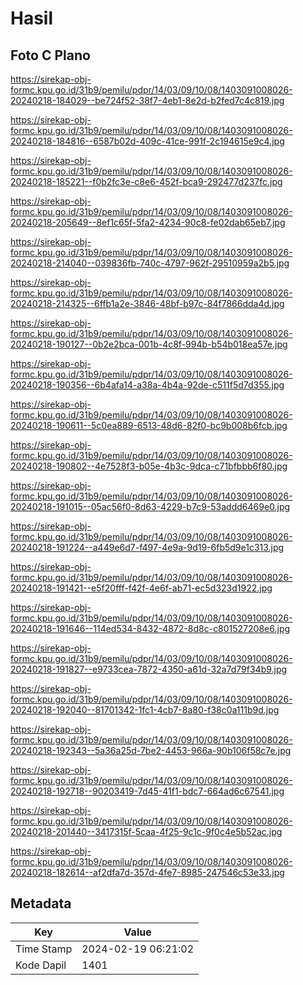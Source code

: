 # Hasil

## Foto C Plano

https://sirekap-obj-formc.kpu.go.id/31b9/pemilu/pdpr/14/03/09/10/08/1403091008026-20240218-184029--be724f52-38f7-4eb1-8e2d-b2fed7c4c819.jpg

https://sirekap-obj-formc.kpu.go.id/31b9/pemilu/pdpr/14/03/09/10/08/1403091008026-20240218-184816--6587b02d-409c-41ce-991f-2c194615e9c4.jpg

https://sirekap-obj-formc.kpu.go.id/31b9/pemilu/pdpr/14/03/09/10/08/1403091008026-20240218-185221--f0b2fc3e-c8e6-452f-bca9-292477d237fc.jpg

https://sirekap-obj-formc.kpu.go.id/31b9/pemilu/pdpr/14/03/09/10/08/1403091008026-20240218-205649--8ef1c65f-5fa2-4234-90c8-fe02dab65eb7.jpg

https://sirekap-obj-formc.kpu.go.id/31b9/pemilu/pdpr/14/03/09/10/08/1403091008026-20240218-214040--039836fb-740c-4797-962f-29510959a2b5.jpg

https://sirekap-obj-formc.kpu.go.id/31b9/pemilu/pdpr/14/03/09/10/08/1403091008026-20240218-214325--6ffb1a2e-3846-48bf-b97c-84f7866dda4d.jpg

https://sirekap-obj-formc.kpu.go.id/31b9/pemilu/pdpr/14/03/09/10/08/1403091008026-20240218-190127--0b2e2bca-001b-4c8f-994b-b54b018ea57e.jpg

https://sirekap-obj-formc.kpu.go.id/31b9/pemilu/pdpr/14/03/09/10/08/1403091008026-20240218-190356--6b4afa14-a38a-4b4a-92de-c511f5d7d355.jpg

https://sirekap-obj-formc.kpu.go.id/31b9/pemilu/pdpr/14/03/09/10/08/1403091008026-20240218-190611--5c0ea889-6513-48d6-82f0-bc9b008b6fcb.jpg

https://sirekap-obj-formc.kpu.go.id/31b9/pemilu/pdpr/14/03/09/10/08/1403091008026-20240218-190802--4e7528f3-b05e-4b3c-9dca-c71bfbbb6f80.jpg

https://sirekap-obj-formc.kpu.go.id/31b9/pemilu/pdpr/14/03/09/10/08/1403091008026-20240218-191015--05ac56f0-8d63-4229-b7c9-53addd6469e0.jpg

https://sirekap-obj-formc.kpu.go.id/31b9/pemilu/pdpr/14/03/09/10/08/1403091008026-20240218-191224--a449e6d7-f497-4e9a-9d19-6fb5d9e1c313.jpg

https://sirekap-obj-formc.kpu.go.id/31b9/pemilu/pdpr/14/03/09/10/08/1403091008026-20240218-191421--e5f20fff-f42f-4e6f-ab71-ec5d323d1922.jpg

https://sirekap-obj-formc.kpu.go.id/31b9/pemilu/pdpr/14/03/09/10/08/1403091008026-20240218-191646--114ed534-8432-4872-8d8c-c801527208e6.jpg

https://sirekap-obj-formc.kpu.go.id/31b9/pemilu/pdpr/14/03/09/10/08/1403091008026-20240218-191827--e9733cea-7872-4350-a61d-32a7d79f34b9.jpg

https://sirekap-obj-formc.kpu.go.id/31b9/pemilu/pdpr/14/03/09/10/08/1403091008026-20240218-192040--81701342-1fc1-4cb7-8a80-f38c0a111b9d.jpg

https://sirekap-obj-formc.kpu.go.id/31b9/pemilu/pdpr/14/03/09/10/08/1403091008026-20240218-192343--5a36a25d-7be2-4453-966a-90b106f58c7e.jpg

https://sirekap-obj-formc.kpu.go.id/31b9/pemilu/pdpr/14/03/09/10/08/1403091008026-20240218-192718--90203419-7d45-41f1-bdc7-664ad6c67541.jpg

https://sirekap-obj-formc.kpu.go.id/31b9/pemilu/pdpr/14/03/09/10/08/1403091008026-20240218-201440--3417315f-5caa-4f25-9c1c-9f0c4e5b52ac.jpg

https://sirekap-obj-formc.kpu.go.id/31b9/pemilu/pdpr/14/03/09/10/08/1403091008026-20240218-182614--af2dfa7d-357d-4fe7-8985-247546c53e33.jpg


## Metadata

| Key        | Value               |
| ---------- | ------------------- |
| Time Stamp | 2024-02-19 06:21:02 |
| Kode Dapil | 1401                |



